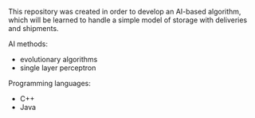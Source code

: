 This repository was created in order to develop an AI-based algorithm, which will be learned to handle a simple model of storage with deliveries and shipments. 

AI methods:
+ evolutionary algorithms
+ single layer perceptron   

Programming languages:
+ C++
+ Java
